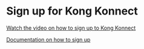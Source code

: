 # Sign up for Kong Konnect

[Watch the video on how to sign up to Kong Konnect](https://youtu.be/5dpc4Xcfdy4)

[Documentation on how to sign up](https://docs.konghq.com/konnect/getting-started/access-account/)